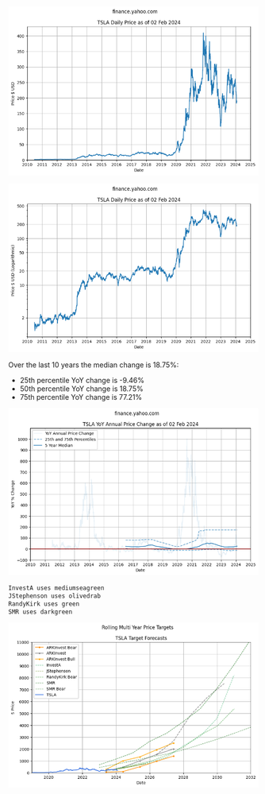     
![png](images/tsla-prices_4_0.png)
    



    
![png](images/tsla-prices_5_0.png)
    




Over the last 10 years the median change is 18.75%:
- 25th percentile YoY change is -9.46%
- 50th percentile YoY change is 18.75%
- 75th percentile YoY change is 77.21%




    
![png](images/tsla-prices_7_0.png)
    


    InvestA uses mediumseagreen
    JStephenson uses olivedrab
    RandyKirk uses green
    SMR uses darkgreen



    
![png](images/tsla-prices_11_1.png)
    

